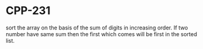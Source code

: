 # CPP-231
sort the array on the basis of the sum of digits in increasing order. If two number have same sum then the first which comes will be first in the sorted list.
